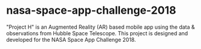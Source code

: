 # nasa-space-app-challenge-2018
"Project H" is an Augmented Reality (AR) based mobile app using the data &amp; observations from Hubble Space Telescope. This project is designed and developed for the NASA Space App Challenge 2018.
